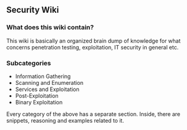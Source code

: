 ## Security Wiki

### What does this wiki contain?

This wiki is basically an organized brain dump of knowledge for what concerns 
penetration testing, exploitation, IT security in general etc.

### Subcategories

* Information Gathering
* Scanning and Enumeration
* Services and Exploitation
* Post-Exploitation
* Binary Exploitation


Every category of the above has a separate section.
Inside, there are snippets, reasoning and examples related to it.